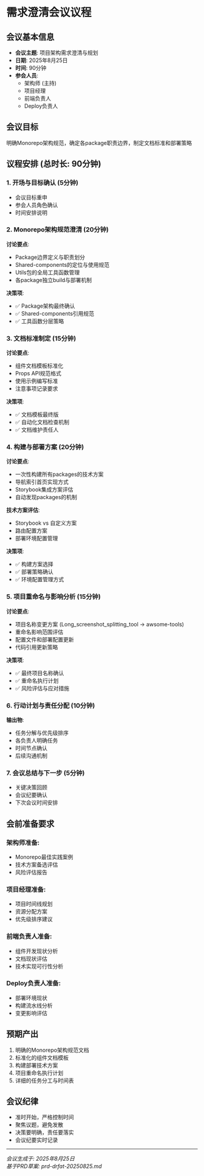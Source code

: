 # 需求澄清会议议程

## 会议基本信息
- **会议主题**: 项目架构需求澄清与规划
- **日期**: 2025年8月25日
- **时间**: 90分钟
- **参会人员**:
  - 架构师 (主持)
  - 项目经理
  - 前端负责人
  - Deploy负责人

## 会议目标
明确Monorepo架构规范，确定各package职责边界，制定文档标准和部署策略

## 议程安排 (总时长: 90分钟)

### 1. 开场与目标确认 (5分钟)
- 会议目标重申
- 参会人员角色确认
- 时间安排说明

### 2. Monorepo架构规范澄清 (20分钟)
**讨论要点**:
- Package边界定义与职责划分
- Shared-components的定位与使用规范
- Utils包的全局工具函数管理
- 各package独立build与部署机制

**决策项**:
- ✅ Package架构最终确认
- ✅ Shared-components引用规范
- ✅ 工具函数分层策略

### 3. 文档标准制定 (15分钟)
**讨论要点**:
- 组件文档模板标准化
- Props API规范格式
- 使用示例编写标准
- 注意事项记录要求

**决策项**:
- ✅ 文档模板最终版
- ✅ 自动化文档检查机制
- ✅ 文档维护责任人

### 4. 构建与部署方案 (20分钟)
**讨论要点**:
- 一次性构建所有packages的技术方案
- 导航索引首页实现方式
- Storybook集成方案评估
- 自动发现packages的机制

**技术方案评估**:
- Storybook vs 自定义方案
- 路由配置方案
- 部署环境配置管理

**决策项**:
- ✅ 构建方案选择
- ✅ 部署策略确认
- ✅ 环境配置管理方式

### 5. 项目重命名与影响分析 (15分钟)
**讨论要点**:
- 项目名称变更方案 (Long_screenshot_splitting_tool → awsome-tools)
- 重命名影响范围评估
- 配置文件和部署配置更新
- 代码引用更新策略

**决策项**:
- ✅ 最终项目名称确认
- ✅ 重命名执行计划
- ✅ 风险评估与应对措施

### 6. 行动计划与责任分配 (10分钟)
**输出物**:
- 任务分解与优先级排序
- 各负责人明确任务
- 时间节点确认
- 后续沟通机制

### 7. 会议总结与下一步 (5分钟)
- 关键决策回顾
- 会议纪要确认
- 下次会议时间安排

## 会前准备要求

### 架构师准备:
- Monorepo最佳实践案例
- 技术方案备选评估
- 风险评估报告

### 项目经理准备:
- 项目时间线规划
- 资源分配方案
- 优先级排序建议

### 前端负责人准备:
- 组件开发现状分析
- 文档现状评估
- 技术实现可行性分析

### Deploy负责人准备:
- 部署环境现状
- 构建流水线分析
- 变更影响评估

## 预期产出
1. 明确的Monorepo架构规范文档
2. 标准化的组件文档模板
3. 构建部署技术方案
4. 项目重命名执行计划
5. 详细的任务分工与时间表

## 会议纪律
- 准时开始，严格控制时间
- 聚焦议题，避免发散
- 决策要明确，责任要落实
- 会议纪要实时记录

---
*会议生成于: 2025年8月25日*  
*基于PRD草案: prd-drfat-20250825.md*